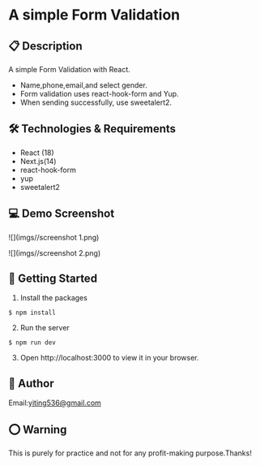 # A simple Form Validation

## 📋 Description

A simple Form Validation with React.

- Name,phone,email,and select gender.
- Form validation uses react-hook-form and Yup.
- When sending successfully, use sweetalert2.

## 🛠️ Technologies & Requirements

- React (18)
- Next.js(14)
- react-hook-form
- yup
- sweetalert2

## 💻 Demo Screenshot

![](imgs//screenshot 1.png)

![](imgs//screenshot 2.png)

## 🚀 Getting Started

1. Install the packages

```
$ npm install
```

2. Run the server

```
$ npm run dev
```

3. Open http://localhost:3000 to view it in your browser.

## 👤 Author

Email:yiting536@gmail.com

## ⭕️ Warning

This is purely for practice and not for any profit-making purpose.Thanks!
